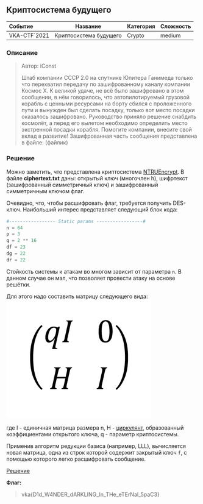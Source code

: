 ## Криптосистема будущего

| Событие | Название | Категория | Сложность |
| :------ | ---- | ---- | ---- |
| VKA-CTF`2021 | Криптосистема будущего | Crypto | medium |

### Описание

> Автор: iConst
>
>Штаб компании СССР 2.0 на спутнике Юпитера Ганимеда только что перехватил передачу по зашифрованному каналу компании Космос Х. К великой удаче, не всё было зашифровано в этом сообщении, в нём говорилось, что автопилотируемый грузовой корабль с ценными ресурсами на борту сбился с проложенного пути и вынужден был сделать посадку, только вот место посадки оказалось зашифровано. Руководство приняло решение снабдить космолёт, а перед его вылетом необходимо определить место экстренной посадки корабля. Помогите компании, внесите свой вклад в развитие! Зашифрованная часть сообщения представлена в файле:
(файлик)  

### Решение

Можно заметить, что представлена криптосистема [NTRUEncrypt](https://ru.wikipedia.org/wiki/NTRUEncrypt). В файле **ciphertext.txt** даны: открытый ключ (многочлен h), шифртекст (зашифрованный симметричный ключ) и зашифрованный симметричным ключом флаг. 

Очевидно, что, чтобы расшифровать флаг, требуется получить DES-ключ. 
Наибольший интерес представляет следующий блок кода: 

```python 
#----------------- Static params -----------------#
n = 64
p = 3
q = 2 ** 16
df = 23
dg = 22
dr = 22
```

Стойкость системы к атакам во многом зависит от параметра `n`. В данном случае он мал, что позволяет провести атаку на основе решётки. 


Для этого надо составить матрицу следующего вида: 
![](images/mat.PNG)

где I - единичная матрица размера n, H - [циркулянт](https://ru.wikipedia.org/wiki/%D0%A6%D0%B8%D1%80%D0%BA%D1%83%D0%BB%D1%8F%D0%BD%D1%82), образованный коэффициентами открытого ключа, q - параметр криптосистемы.

Применив алгоритм редукции базиса (например, LLL), вычисляется новая матрица, одна из строк которой содержит закрытый ключ `f`, с помощью которого легко расшифровать сообщение. 

[Решение](solve.sage)

**Флаг:**

> vka{D1d_W4NDER_dARKLING_In_THe_eTErNal_5paC3}

